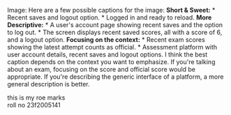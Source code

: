 Image: Here are a few possible captions for the image: **Short & Sweet:** *
Recent saves and logout option. * Logged in and ready to reload. **More
Descriptive:** * A user's account page showing recent saves and the option to
log out. * The screen displays recent saved scores, all with a score of 6, and
a logout option. **Focusing on the context:** * Recent exam scores showing the
latest attempt counts as official. * Assessment platform with user account
details, recent saves and logout options. I think the best caption depends on
the context you want to emphasize. If you're talking about an exam, focusing
on the score and official score would be appropriate. If you're describing the
generic interface of a platform, a more general description is better.
  
this is my roe marks  
roll no 23f2005141